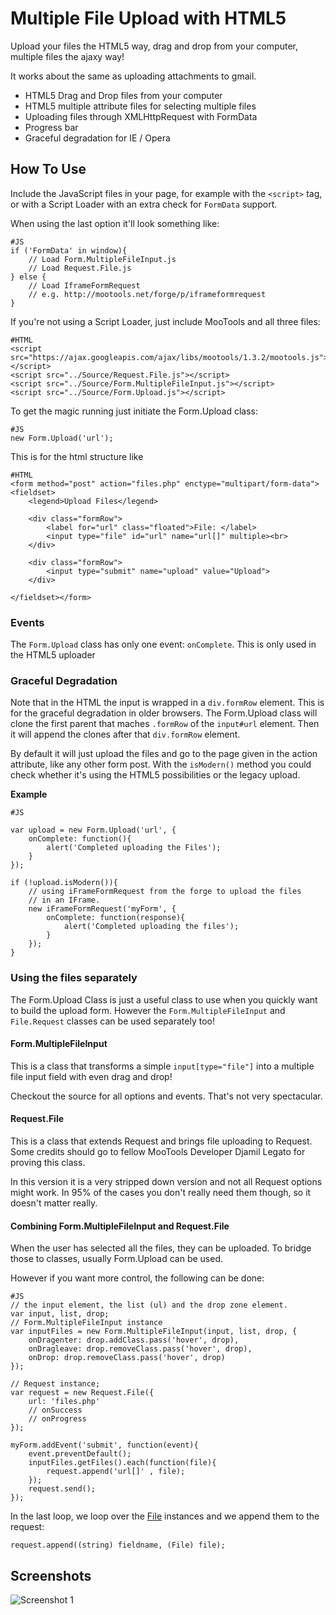 Multiple File Upload with HTML5
===============================

Upload your files the HTML5 way, drag and drop from your computer, multiple
files the ajaxy way!

It works about the same as uploading attachments to gmail.

- HTML5 Drag and Drop files from your computer
- HTML5 multiple attribute files for selecting multiple files
- Uploading files through XMLHttpRequest with FormData
- Progress bar
- Graceful degradation for IE / Opera


How To Use
-----------

Include the JavaScript files in your page, for example with the `<script>` tag,
or with a Script Loader with an extra check for `FormData` support.

When using the last option it'll look something like:

	#JS
	if ('FormData' in window){
		// Load Form.MultipleFileInput.js
		// Load Request.File.js
	} else {
		// Load IframeFormRequest
		// e.g. http://mootools.net/forge/p/iframeformrequest
	}

If you're not using a Script Loader, just include MooTools and all three files:

	#HTML
	<script src="https://ajax.googleapis.com/ajax/libs/mootools/1.3.2/mootools.js"></script>
	<script src="../Source/Request.File.js"></script>
	<script src="../Source/Form.MultipleFileInput.js"></script>
	<script src="../Source/Form.Upload.js"></script>

To get the magic running just initiate the Form.Upload class:

	#JS
	new Form.Upload('url');

This is for the html structure like

	#HTML
	<form method="post" action="files.php" enctype="multipart/form-data">
	<fieldset>
		<legend>Upload Files</legend>

		<div class="formRow">
			<label for="url" class="floated">File: </label>
			<input type="file" id="url" name="url[]" multiple><br>
		</div>

		<div class="formRow">
			<input type="submit" name="upload" value="Upload">
		</div>

	</fieldset></form>

### Events

The `Form.Upload` class has only one event: `onComplete`. This is only used
in the HTML5 uploader

### Graceful Degradation

Note that in the HTML the input is wrapped in a `div.formRow` element. This
is for the graceful degradation in older browsers. The Form.Upload class will
clone the first parent that maches `.formRow` of the `input#url` element. Then
it will append the clones after that `div.formRow` element.

By default it will just upload the files and go to the page given in the action
attribute, like any other form post. With the `isModern()` method you could
check whether it's using the HTML5 possibilities or the legacy upload.

**Example**

	#JS

	var upload = new Form.Upload('url', {
		onComplete: function(){
			alert('Completed uploading the Files');
		}
	});

	if (!upload.isModern()){
		// using iFrameFormRequest from the forge to upload the files
		// in an IFrame.
		new iFrameFormRequest('myForm', {
			onComplete: function(response){
				alert('Completed uploading the files');
			}
		});
	}

### Using the files separately

The Form.Upload Class is just a useful class to use when you quickly want to
build the upload form. However the `Form.MultipleFileInput` and `File.Request`
classes can be used separately too!

#### Form.MultipleFileInput

This is a class that transforms a simple `input[type="file"]` into a multiple
file input field with even drag and drop!

Checkout the source for all options and events. That's not very spectacular.

#### Request.File

This is a class that extends Request and brings file uploading to Request.
Some credits should go to fellow MooTools Developer Djamil Legato for proving
this class.

In this version it is a very stripped down version and not all Request options
might work. In 95% of the cases you don't really need them though, so it doesn't
matter really.

#### Combining Form.MultipleFileInput and Request.File

When the user has selected all the files, they can be uploaded.
To bridge those to classes, usually Form.Upload can be used.

However if you want more control, the following can be done:

	#JS
	// the input element, the list (ul) and the drop zone element.
	var input, list, drop;
	// Form.MultipleFileInput instance
	var inputFiles = new Form.MultipleFileInput(input, list, drop, {
		onDragenter: drop.addClass.pass('hover', drop),
		onDragleave: drop.removeClass.pass('hover', drop),
		onDrop: drop.removeClass.pass('hover', drop)
	});

	// Request instance;
	var request = new Request.File({
		url: 'files.php'
		// onSuccess
		// onProgress
	});

	myForm.addEvent('submit', function(event){
		event.preventDefault();
		inputFiles.getFiles().each(function(file){
			request.append('url[]' , file);
		});
		request.send();
	});

In the last loop, we loop over the [File](http://www.w3.org/TR/FileAPI/)
instances and we append them to the request:

	request.append((string) fieldname, (File) file);


Screenshots
-----------

![Screenshot 1](https://github.com/arian/mootools-form-upload/raw/master/screenshot.png)
